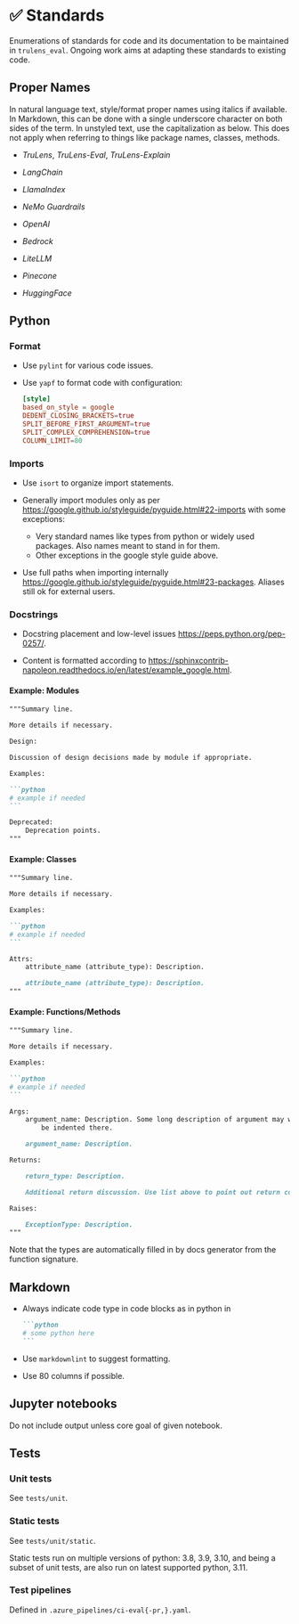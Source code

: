 # ✅ Standards

Enumerations of standards for code and its documentation to be maintained in
`trulens_eval`. Ongoing work aims at adapting these standards to existing code.

## Proper Names

In natural language text, style/format proper names using italics if available.
In Markdown, this can be done with a single underscore character on both sides
of the term. In unstyled text, use the capitalization as below. This does not
apply when referring to things like package names, classes, methods.

- _TruLens_, _TruLens-Eval_, _TruLens-Explain_

- _LangChain_

- _LlamaIndex_

- _NeMo Guardrails_

- _OpenAI_

- _Bedrock_

- _LiteLLM_

- _Pinecone_

- _HuggingFace_

## Python

### Format

- Use `pylint` for various code issues.

- Use `yapf` to format code with configuration:

    ```toml
    [style]
    based_on_style = google
    DEDENT_CLOSING_BRACKETS=true
    SPLIT_BEFORE_FIRST_ARGUMENT=true
    SPLIT_COMPLEX_COMPREHENSION=true
    COLUMN_LIMIT=80
    ```

### Imports

- Use `isort` to organize import statements.

- Generally import modules only as per
  <https://google.github.io/styleguide/pyguide.html#22-imports> with some
  exceptions:
  
    - Very standard names like types from python or widely used packages. Also
      names meant to stand in for them.
    - Other exceptions in the google style guide above.

- Use full paths when importing internally
  <https://google.github.io/styleguide/pyguide.html#23-packages>. Aliases still
  ok for external users.

### Docstrings

- Docstring placement and low-level issues <https://peps.python.org/pep-0257/>.

- Content is formatted according to
  <https://sphinxcontrib-napoleon.readthedocs.io/en/latest/example_google.html>.

#### Example: Modules

````markdown
"""Summary line.

More details if necessary.

Design:

Discussion of design decisions made by module if appropriate.

Examples:

```python
# example if needed
```

Deprecated:
    Deprecation points.
"""
````

#### Example: Classes

````markdown
"""Summary line.

More details if necessary.

Examples:

```python
# example if needed
```

Attrs:
    attribute_name (attribute_type): Description.

    attribute_name (attribute_type): Description.
"""
````

#### Example: Functions/Methods

````markdown
"""Summary line.

More details if necessary.

Examples:

```python
# example if needed
```

Args:
    argument_name: Description. Some long description of argument may wrap over to the next line and needs to
        be indented there.

    argument_name: Description.

Returns:

    return_type: Description.

    Additional return discussion. Use list above to point out return components if there are multiple relevant components.

Raises:

    ExceptionType: Description.
"""
````

Note that the types are automatically filled in by docs generator from the
function signature.

## Markdown

- Always indicate code type in code blocks as in python in

    ````markdown
    ```python
    # some python here
    ```
    ````

- Use `markdownlint` to suggest formatting.

- Use 80 columns if possible.

## Jupyter notebooks

Do not include output unless core goal of given notebook.

## Tests

### Unit tests

See `tests/unit`.

### Static tests

See `tests/unit/static`.

Static tests run on multiple versions of python: 3.8, 3.9, 3.10, and being a
subset of unit tests, are also run on latest supported python, 3.11.

### Test pipelines

Defined in `.azure_pipelines/ci-eval{-pr,}.yaml`.
